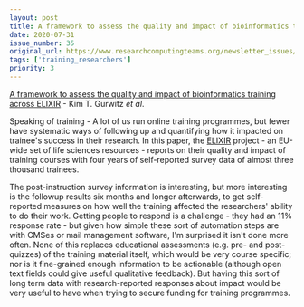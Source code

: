```yaml
---
layout: post
title: A framework to assess the quality and impact of bioinformatics training across ELIXIR -
date: 2020-07-31
issue_number: 35
original_url: https://www.researchcomputingteams.org/newsletter_issues/0035
tags: ['training_researchers']
priority: 3
---
```


<!-- markdownlint-disable MD033 -->
<!-- markdownlint-disable MD041 -->
<!-- markdownlint-disable MD049 -->

[A framework to assess the quality and impact of bioinformatics training across ELIXIR](https://journals.plos.org/ploscompbiol/article?id=10.1371/journal.pcbi.1007976) -
Kim T. Gurwitz *et al*.

Speaking of training - A lot of us run online training programmes, but fewer have systematic ways of following up and quantifying how it impacted on trainee's success in their research. In this paper, the [ELIXIR](https://elixir-europe.org) project - an EU-wide set of life sciences resources - reports on their quality and impact of training courses with four years of self-reported survey data of almost three thousand trainees.

The post-instruction survey information is interesting, but more interesting is the followup results six months and longer afterwards, to get self-reported measures on how well the training affected the researchers' ability to do their work. Getting people to respond is a challenge - they had an 11% response rate - but given how simple these sort of automation steps are with CMSes or mail management software, I'm surprised it isn't done more often.
None of this replaces educational assessments (e.g. pre- and post-quizzes) of the training material itself, which would be very course specific; nor is it fine-grained enough information to be actionable (although open text fields could give useful qualitative feedback). But having this sort of long term data with research-reported responses about impact would be very useful to have when trying to secure funding for training programmes.